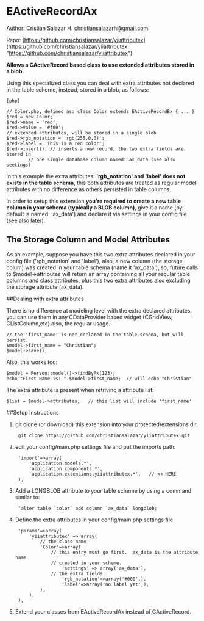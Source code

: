 EActiveRecordAx
===============

Author:  Cristian Salazar H.  <christiansalazarh@gmail.com>

Repo:  [https://github.com/christiansalazar/yiiattributex](https://github.com/christiansalazar/yiiattributex "https://github.com/christiansalazar/yiiattributex")

**Allows a CActiveRecord based class to use extended attributes stored in a blob.**

Using this specialized class you can deal with extra attributes
not declared in the table scheme, instead, stored in a blob, as follows:

~~~
[php]

// Color.php, defined as: class Color extends EActiveRecordEx { ... }
$red = new Color;
$red->name = 'red';
$red->value = '#f00';
// extended attributes, will be stored in a single blob
$red->rgb_notation = 'rgb(255,0,0)';
$red->label = 'This is a red color';
$red->insert(); // inserts a new record, the two extra fields are stored in
		// one single database column named: ax_data (see also seetings)
~~~

In this example the extra attributes: **'rgb_notation' and 'label' does not exists in the table schema**, this both attributes are treated as regular model attributes with no difference as others persisted in table columns.

In order to setup this extension **you're required to create a new table column in your schema (typically a BLOB column)**, give it a name (by default is named: 'ax_data') and declare it via settings in your config file (see also later).

## The Storage Column and Model Attributes

As an example, suppose you have this two extra attributes declared in your config file ('rgb_notation' and 'label'), also, a new column (the storage colum) was created in your table schema (name it 'ax_data'), so, future calls to $model->attributes will return an array containing all your regular table columns and class attributes, plus this two extra attributes also excluding the storage attribute (ax_data).

##Dealing with extra attributes

There is no difference at modeling level with the extra declared attributes,
you can use them in any CDataProvider based widget (CGridView, CListColumn,etc)
also, the regular usage.

	// the 'first_name' is not declared in the table schema, but will persist.
	$model->first_name = "Christian";
 	$model->save();

Also, this works too:

	$model = Person::model()->findByPk(123);
	echo "First Name is: ".$model->first_name;  // will echo "Christian"

The extra attribute is present when retriving a attribute list:

	$list = $model->attributes;   // this list will include 'first_name'

##Setup Instructions

1. git clone (or download) this extension into your protected/extensions dir.

		git clone https://github.com/christiansalazar/yiiattributex.git

2. edit your config/main.php settings file and put the imports path:

   		'import'=>array(
       		'application.models.*',
       		'application.components.*',
       		'application.extensions.yiiattributex.*',   // << HERE
       	),

3. Add a LONGBLOB attribute to your table scheme by using a command similar to:

		"alter table `color` add column `ax_data` longblob;

4. Define the extra attributes in your config/main.php settings file 

   		'params'=>array(
   			'yiiattributex' => array(
				// the class name
   				'Color'=>array(
					// this entry must go first.  ax_data is the attribute name
					// created in your scheme.
   						'settings' => array('ax_data'),
					// the extra fields:
   						'rgb_notation'=>array('#000',),
   						'label'=>array('no label yet',),
   				),
   			),
   		),

5. Extend your classes from EActiveRecordAx instead of CActiveRecord.


